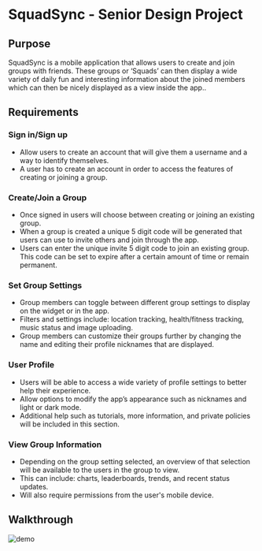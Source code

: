 # SquadSync - Senior Design Project
## Purpose 
SquadSync is a mobile application that allows users to create and join groups with friends. These groups or ‘Squads’ can then display a wide variety of daily fun and interesting information about the joined members which can then be nicely displayed as a view inside the app..
## Requirements
### Sign in/Sign up 
- Allow users to create an account that will give them a username and a way to identify themselves.
- A user has to create an account in order to access the features of creating or joining a group.
### Create/Join a Group
- Once signed in users will choose between creating or joining an existing group.
- When a group is created a unique 5 digit code will be generated that users can use to invite others and join through the app.
- Users can enter the unique invite 5 digit code to join an existing group. This code can be set to expire after a certain amount of time or remain permanent.
### Set Group Settings
- Group members can toggle between different group settings to display on the widget or in the app.
- Filters and settings include: location tracking, health/fitness tracking, music status and image uploading.
- Group members can customize their groups further by changing the name and editing their profile nicknames that are displayed.
### User Profile
- Users will be able to access a wide variety of profile settings to better help their experience.
- Allow options to modify the app’s appearance such as nicknames and light or dark mode.
- Additional help such as tutorials, more information, and private policies will be included in this section.
### View Group Information
- Depending on the group setting selected, an overview of that selection will be available to the users in the group to view.
- This can include: charts, leaderboards, trends, and recent status updates.
- Will also require permissions from the user's mobile device.
## Walkthrough 
![demo](https://github.com/JNPham/SquadSync-IOS-app/assets/41082484/2b6cc7c9-8218-46c2-b11f-9bb6d6861554)

